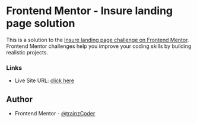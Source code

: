 # Frontend Mentor - Insure landing page solution

This is a solution to the [Insure landing page challenge on Frontend Mentor](https://www.frontendmentor.io/challenges/insure-landing-page-uTU68JV8). Frontend Mentor challenges help you improve your coding skills by building realistic projects.

### Links

- Live Site URL: [click here](https://insure-landing-page-trz.netlify.app)

## Author

- Frontend Mentor - [@trainzCoder](https://www.frontendmentor.io/profile/trainzCoder)

